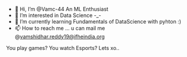 - 👋 Hi, I’m @Vamc-44 An ML Enthusiast
- 👀 I’m interested in Data Science -_-
- 🌱 I’m currently learning Fundamentals of DataScience with pyhton :)
- 📫 How to reach me ... u can mail me @vamshidhar.reddy19@ifheindia.org 




You play games?
You watch Esports?
Lets xo..

<!---
Vamc-44/Vamc-44 is a ✨ special ✨ repository because its `README.md` (this file) appears on your GitHub profile.
You can click the Preview link to take a look at your changes.
--->
